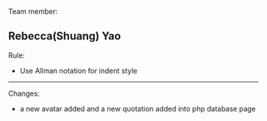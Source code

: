 Team member:

Rebecca(Shuang) 
Yao 
-----------------------------------------
Rule:

- Use Allman notation for indent style




-----------------------------------------
Changes:

* a new avatar added and a new quotation added into php database page





